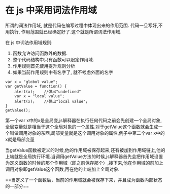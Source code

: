 # 在 js 中采用词法作用域
所谓的词法作用域, 就是代码在编写过程中体现出来的作用范围. 代码一旦写好,不用执行,
作用范围就已经确定好了.这个就是所谓词法作用域.

在 js 中词法作用域规则:
1. 函数允许访问函数外的数据.
2. 整个代码结构中只有函数可以限定作用域.
3. 作用规则首先使用提升规则分析
4. 如果当前作用规则中有名字了, 就不考虑外面的名字


```
var x = "globol value";
var getValue = function() {
    alert(x);    //弹出"undefined"
    var x = "local value";
    alert(x);    //弹出"local value";
}
getValue();
```
第一个var x中的x是全局变,js解释器在执行任何代码之前会先创建一个全局对象,全局变量就是相当于这个全局对象的一个属性.对于getValue这个函数就会生成一个叫做调用对象的东西,局部变量就是这个调用对象的属性,例子中第二个var x中的x就是局部变量

当getValue函数被定义的时候,他的作用域被保存起来,还有被加到作用域链上,他的上端就是全局执行环境.当调用getValue方法的时候,js解释器首先会把作用域设置为定义函数的时候的那个作用域（即之前保存那个）,接下来,他在作用域的前加上调用对象即getValue这个函数,再在他的上端加上全局对象.


==当定义了一个函数后，当前的作用域就会被保存下来，并且成为函数内部状态的一部分==

